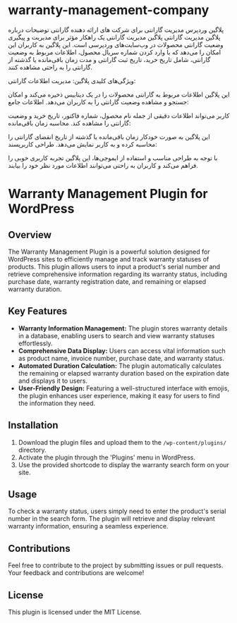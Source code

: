 # warranty-management-company
پلاگین وردپرس مدیریت گارانتی برای شرکت های ارائه دهنده گارانتی
توضیحات درباره پلاگین مدیریت گارانتی
پلاگین مدیریت گارانتی یک راهکار مؤثر برای مدیریت و پیگیری وضعیت گارانتی محصولات در وب‌سایت‌های وردپرسی است. این پلاگین به کاربران این امکان را می‌دهد که با وارد کردن شماره سریال محصول، اطلاعات مربوط به وضعیت گارانتی، شامل تاریخ خرید، تاریخ ثبت گارانتی و مدت زمان باقی‌مانده یا گذشته از گارانتی را به راحتی مشاهده کنند.

ویژگی‌های کلیدی پلاگین:
مدیریت اطلاعات گارانتی:

این پلاگین اطلاعات مربوط به گارانتی محصولات را در یک دیتابیس ذخیره می‌کند و امکان جستجو و مشاهده وضعیت گارانتی را به کاربران می‌دهد.
اطلاعات جامع:

کاربر می‌تواند اطلاعات دقیقی از جمله نام محصول، شماره فاکتور، تاریخ خرید و وضعیت گارانتی را مشاهده کند.
محاسبه زمان باقی‌مانده:

این پلاگین به صورت خودکار زمان باقی‌مانده یا گذشته از تاریخ انقضای گارانتی را محاسبه کرده و به کاربر نمایش می‌دهد.
طراحی کاربرپسند:

با توجه به طراحی مناسب و استفاده از ایموجی‌ها، این پلاگین تجربه کاربری خوبی را فراهم می‌کند و کاربران به راحتی می‌توانند اطلاعات مورد نظر خود را بیابند.
# Warranty Management Plugin for WordPress

## Overview
The Warranty Management Plugin is a powerful solution designed for WordPress sites to efficiently manage and track warranty statuses of products. This plugin allows users to input a product's serial number and retrieve comprehensive information regarding its warranty status, including purchase date, warranty registration date, and remaining or elapsed warranty duration.

## Key Features
- **Warranty Information Management:** The plugin stores warranty details in a database, enabling users to search and view warranty statuses effortlessly.
- **Comprehensive Data Display:** Users can access vital information such as product name, invoice number, purchase date, and warranty status.
- **Automated Duration Calculation:** The plugin automatically calculates the remaining or elapsed warranty duration based on the expiration date and displays it to users.
- **User-Friendly Design:** Featuring a well-structured interface with emojis, the plugin enhances user experience, making it easy for users to find the information they need.

## Installation
1. Download the plugin files and upload them to the `/wp-content/plugins/` directory.
2. Activate the plugin through the 'Plugins' menu in WordPress.
3. Use the provided shortcode to display the warranty search form on your site.

## Usage
To check a warranty status, users simply need to enter the product's serial number in the search form. The plugin will retrieve and display relevant warranty information, ensuring a seamless experience.

## Contributions
Feel free to contribute to the project by submitting issues or pull requests. Your feedback and contributions are welcome!

## License
This plugin is licensed under the MIT License.

